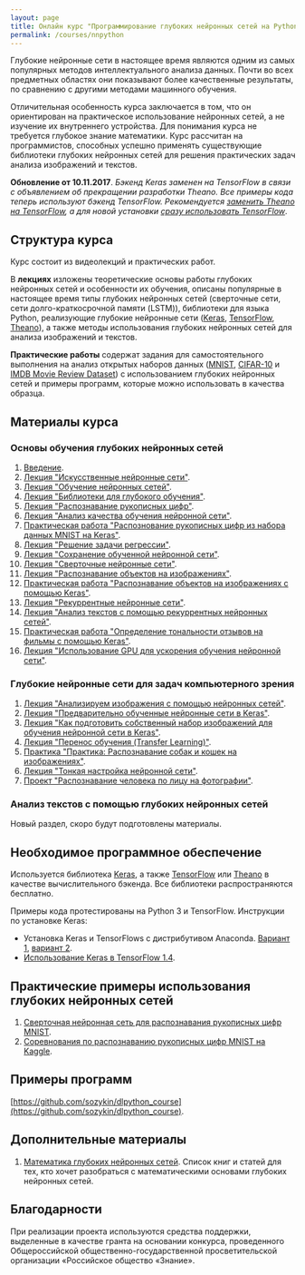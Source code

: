 ```yaml
---
layout: page
title: Онлайн курс "Программирование глубоких нейронных сетей на Python"
permalink: /courses/nnpython
---
```

Глубокие нейронные сети в настоящее время являются одним из самых популярных методов интеллектуального анализа данных. Почти во всех предметных областях они показывают более качественные результаты, по сравнению с другими методами машинного обучения. 

Отличительная особенность курса заключается в том, что он ориентирован на практическое использование нейронных сетей, а не изучение их внутреннего устройства. Для понимания курса не требуется глубокое знание математики. Курс рассчитан на программистов, способных успешно применять существующие библиотеки глубоких нейронных сетей для решения практических задач анализа изображений и текстов.

**Обновление от 10.11.2017**. *Бэкенд Keras заменен на TensorFlow в связи с объявлением об прекращении разработки Theano. Все примеры кода теперь используют бэкенд TensorFlow. Рекомендуется [заменить Theano на TensorFlow](/deep_learning/2017/11/11/Deep-Learning-Course-TensorFlow.html), а для новой установки [сразу использовать TensorFlow](/deep_learning/2017/09/07/Keras-Installation-TensorFlow.html)*.

## Структура курса

Курс состоит из видеолекций и практических работ. 

В **лекциях** изложены теоретические основы работы глубоких нейронных сетей и особенности их обучения, описаны популярные в настоящее время типы глубоких нейронных сетей (сверточные сети, сети долго-краткосрочной памяти (LSTM)), библиотеки для языка Python, реализующие глубокие нейронные сети ([Keras](https://keras.io/), [TensorFlow](https://www.tensorflow.org/), [Theano](http://deeplearning.net/software/theano/)), а также методы использования глубоких нейронных сетей для анализа изображений и текстов.

**Практические работы** содержат задания для самостоятельного выполнения на анализ открытых наборов данных ([MNIST](http://yann.lecun.com/exdb/mnist/), [CIFAR-10](https://www.cs.toronto.edu/~kriz/cifar.html) и [IMDB Movie Review Dataset](http://ai.stanford.edu/~amaas/data/sentiment/)) с использованием глубоких нейронных сетей и примеры программ, которые можно использовать в качества образца.

## Материалы курса

### Основы обучения глубоких нейронных сетей

1. [Введение](/courses/nnpython-intro).
2. [Лекция "Искусственные нейронные сети"](https://youtu.be/lACoEv1qe1U).
3. [Лекция "Обучение нейронных сетей"](https://youtu.be/KunK-QcqgOg).
4. [Лекция "Библиотеки для глубокого обучения"](https://youtu.be/9xfPb2hiqNY).
5. [Лекция "Распознавание рукописных цифр"](https://youtu.be/0ImpTjNeWGo).
6. [Лекция "Анализ качества обучения нейронной сети"](https://youtu.be/ykDH66b0N_4).
7. [Практическая работа "Распознование рукописных цифр из набора данных MNIST на Keras"](/courses/nnpython-lab1).
7. [Лекция "Решение задачи регрессии"](https://youtu.be/hgvnvWCoDYo).
8. [Лекция "Сохранение обученной нейронной сети"](/deep_learning/2017/02/12/How-to-save-trained-deep-net.html).
9. [Лекция "Сверточные нейронные сети"](https://youtu.be/52U4BG0ENiM).
10. [Лекция "Распознавание объектов на изображениях"](https://youtu.be/5GdtghjJ3-U).
11. [Практическая работа "Распознавание объектов на изображениях с помощью Keras"](/courses/nnpython-lab2).
12. [Лекция "Рекуррентные нейронные сети"](https://youtu.be/38iGggnbbsQ).
13. [Лекция "Анализ текстов с помощью рекуррентных нейронных сетей"](https://youtu.be/7Tx_cewjhGQ). 
14. [Практическая работа "Определение тональности отзывов на фильмы с помощью Keras"](/courses/nnpython-lab3).
15. [Лекция "Использование GPU для ускорения обучения нейронной сети"](/deep_learning/2017/03/11/How-to-use-gpu-with-theano.html).

### Глубокие нейронные сети для задач компьютерного зрения

1. [Лекция "Анализируем изображения с помощью нейронных сетей"](/deep_learning/2017/06/20/Image-Classification-Using-Neural-Networks.html).
2. [Лекция "Предварительно обученные нейронные сети в Keras"](/deep_learning/2017/06/06/Keras-Pretrained-Networks.html).
3. [Лекция "Как подготовить собственный набор изображений для обучения нейронной сети в Keras"](/deep_learning/2018/01/06/How-to-Prepare-Image-Dataset-for-Keras.html).
4. [Лекция "Перенос обучения (Transfer Learning)"](/deep_learning/2018/01/08/Transfer-Learning-in-Keras.html).
5. [Практика "Практика: Распознавание собак и кошек на изображениях"](/courses/nnpython-lab4).
6. [Лекция "Тонкая настройка нейронной сети"](/deep_learning/2018/04/02/Fine-Tuning-in-Keras.html).
7. [Проект "Распознавание человека по лицу на фотографии"](/deep_learning/2017/08/11/Foto-Verification-with-Dlib.html).

### Анализ текстов с помощью глубоких нейронных сетей

Новый раздел, скоро будут подготовлены материалы.

## Необходимое программное обеспечение

Используется библиотека [Keras](https://keras.io/), а также [TensorFlow](https://www.tensorflow.org/) или [Theano](http://deeplearning.net/software/theano/) в качестве вычислительного бэкенда. Все библиотеки распространяются бесплатно. 

Примеры кода протестированы на Python 3 и TensorFlow. Инструкции по установке Keras:

- Установка Keras и TensorFlows с дистрибутивом Anaconda. [Вариант 1](/deep_learning/2017/09/07/Keras-Installation-TensorFlow.html), [вариант 2](/deep_learning/2018/03/30/TensorFlow-Anaconda-Pip-Install.html).
- [Использование Keras в TensorFlow 1.4](/deep_learning/2017/12/14/How-to-Use-Keras-in-TensorFlow-14.html).

## Практические примеры использования глубоких нейронных сетей

1. [Сверточная нейронная сеть для распознавания рукописных цифр MNIST](/deep_learning/2017/05/08/CNN-for-MNIST.html).
2. [Соревнования по распознаванию рукописных цифр MNIST на Kaggle](/deep_learning/2017/05/10/MNIST-On-Kaggle.html).

## Примеры программ

[https://github.com/sozykin/dlpython_course](https://github.com/sozykin/dlpython_course).

## Дополнительные материалы

1. [Математика глубоких нейронных сетей](/deep_learning/2017/08/31/Math-of-Deep-Learning.html). Список книг и статей для тех, кто хочет разобраться с математическими основами глубоких нейронных сетей.

## Благодарности

При реализации проекта используются средства поддержки, выделенные в качестве гранта на основании конкурса, проведенного Общероссийской общественно-государственной просветительской организации «Российское общество «Знание».

